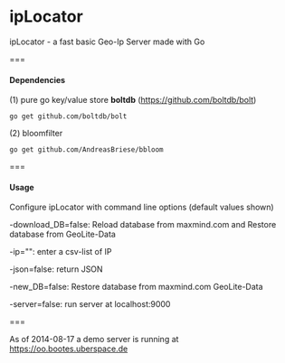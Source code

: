 ipLocator
=========

ipLocator - a fast basic Geo-Ip Server made with Go

===

#### Dependencies

(1) pure go key/value store <b>boltdb</b> (https://github.com/boltdb/bolt)

    go get github.com/boltdb/bolt


(2) bloomfilter

    go get github.com/AndreasBriese/bbloom

===

#### Usage

Configure ipLocator with command line options (default values shown)

  -download_DB=false: Reload database from maxmind.com and Restore database from GeoLite-Data
  
  -ip="": enter a csv-list of IP
  
  -json=false: return JSON
  
  -new_DB=false: Restore database from maxmind.com GeoLite-Data
  
  -server=false: run server at localhost:9000
  
===

As of 2014-08-17 a demo server is running at https://oo.bootes.uberspace.de 

